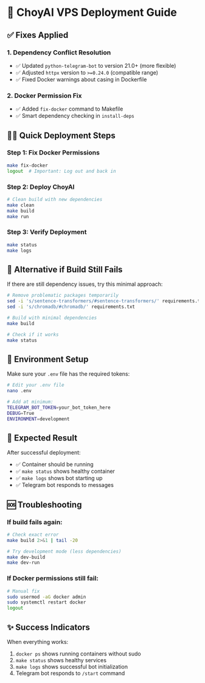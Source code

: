 # 🚀 ChoyAI VPS Deployment Guide

## ✅ Fixes Applied

### 1. Dependency Conflict Resolution
- ✅ Updated `python-telegram-bot` to version 21.0+ (more flexible)
- ✅ Adjusted `httpx` version to `>=0.24.0` (compatible range)
- ✅ Fixed Docker warnings about casing in Dockerfile

### 2. Docker Permission Fix
- ✅ Added `fix-docker` command to Makefile
- ✅ Smart dependency checking in `install-deps`

## 🏃‍♂️ Quick Deployment Steps

### Step 1: Fix Docker Permissions
```bash
make fix-docker
logout  # Important: Log out and back in
```

### Step 2: Deploy ChoyAI
```bash
# Clean build with new dependencies
make clean
make build
make run
```

### Step 3: Verify Deployment
```bash
make status
make logs
```

## 🔧 Alternative if Build Still Fails

If there are still dependency issues, try this minimal approach:

```bash
# Remove problematic packages temporarily
sed -i 's/sentence-transformers/#sentence-transformers/' requirements.txt
sed -i 's/chromadb/#chromadb/' requirements.txt

# Build with minimal dependencies
make build

# Check if it works
make status
```

## 📝 Environment Setup

Make sure your `.env` file has the required tokens:

```bash
# Edit your .env file
nano .env

# Add at minimum:
TELEGRAM_BOT_TOKEN=your_bot_token_here
DEBUG=True
ENVIRONMENT=development
```

## 🎯 Expected Result

After successful deployment:
- ✅ Container should be running
- ✅ `make status` shows healthy container
- ✅ `make logs` shows bot starting up
- ✅ Telegram bot responds to messages

## 🆘 Troubleshooting

### If build fails again:
```bash
# Check exact error
make build 2>&1 | tail -20

# Try development mode (less dependencies)
make dev-build
make dev-run
```

### If Docker permissions still fail:
```bash
# Manual fix
sudo usermod -aG docker admin
sudo systemctl restart docker
logout
```

## ✨ Success Indicators

When everything works:
1. `docker ps` shows running containers without sudo
2. `make status` shows healthy services  
3. `make logs` shows successful bot initialization
4. Telegram bot responds to `/start` command
